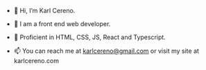 - 👋 Hi, I’m Karl Cereno.
- 👀 I am a front end web developer.
- 🌱 Proficient in HTML, CSS, JS, React and Typescript.

- 📫 You can reach me at karlcereno@gmail.com or visit my site at karlcereno.com


